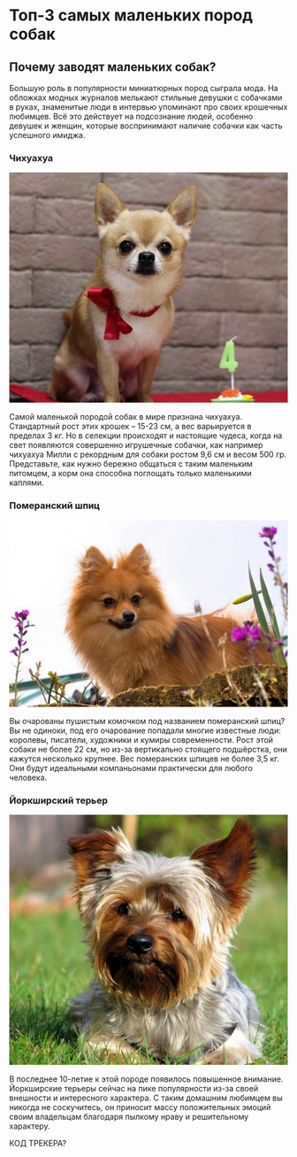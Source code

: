 # Топ-3 самых маленьких пород собак

## Почему заводят маленьких собак?

Большую роль в популярности миниатюрных пород сыграла мода. На обложках модных журналов мелькают стильные девушки с собачками в руках, знаменитые люди в интервью упоминают про своих крошечных любимцев. Всё это действует на подсознание людей, особенно девушек и женщин, которые воспринимают наличие собачки как часть успешного имиджа.

### Чихуахуа

![Branching](chihu.jpg) 

Самой маленькой породой собак в мире признана чихуахуа. Стандартный рост этих крошек – 15-23 см, а вес варьируется в пределах 3 кг. Но в селекции происходят и настоящие чудеса, когда на свет появляются совершенно игрушечные собачки, как например чихуахуа Милли с рекордным для собаки ростом 9,6 см и весом 500 гр. Представьте, как нужно бережно общаться с таким маленьким питомцем, а корм она способна поглощать только маленькими каплями.

### Померанский шпиц

![Branching](pomeran.jpg) 

Вы очарованы пушистым комочком под названием померанский шпиц? Вы не одиноки, под его очарование попадали многие известные люди: королевы, писатели, художники и кумиры современности. Рост этой собаки не более 22 см, но из-за вертикально стоящего подшёрстка, они кажутся несколько крупнее. Вес померанских шпицев не более 3,5 кг. Они будут идеальными компаньонами практически для любого человека.

### Йоркширский терьер

![Branching](york.jpg) 

В последнее 10-летие к этой породе появилось повышенное внимание. Йоркширские терьеры сейчас на пике популярности из-за своей внешности и интересного характера. С таким домашним любимцем вы никогда не соскучитесь, он приносит массу положительных эмоций своим владельцам благодаря пылкому нраву и решительному характеру.

КОД ТРЕКЕРА? 
